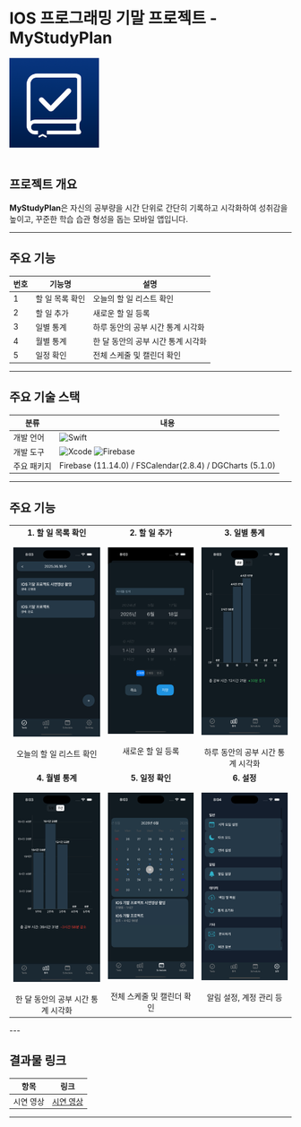 # IOS 프로그래밍 기말 프로젝트 - MyStudyPlan
 <img src="./images/AppIcon.png" width="160"/><br><br>
## 프로젝트 개요

**MyStudyPlan**은 자신의 공부량을 시간 단위로 간단히 기록하고 시각화하여 성취감을 높이고, 꾸준한 학습 습관 형성을 돕는 모바일 앱입니다.

---

## 주요 기능

| 번호 | 기능명 | 설명 |
|---|---|---|
| 1 | 할 일 목록 확인 | 오늘의 할 일 리스트 확인 |
| 2 | 할 일 추가 | 새로운 할 일 등록 |
| 3 | 일별 통계 | 하루 동안의 공부 시간 통계 시각화 |
| 4 | 월별 통계 | 한 달 동안의 공부 시간 통계 시각화 |
| 5 | 일정 확인 | 전체 스케줄 및 캘린더 확인 |
---

## 주요 기술 스택

| 분류 | 내용 |
| --- | --- |
| 개발 언어 | ![Swift](https://img.shields.io/badge/Swift-FA7343?style=for-the-badge&logo=swift&logoColor=white) |
| 개발 도구 | ![Xcode](https://img.shields.io/badge/Xcode-147EFB?style=for-the-badge&logo=xcode&logoColor=white) ![Firebase](https://img.shields.io/badge/Firebase-FFCA28?style=for-the-badge&logo=firebase&logoColor=black) |
| 주요 패키지 | Firebase (11.14.0) / FSCalendar(2.8.4) / DGCharts (5.1.0) |

---

## 주요 기능

<table>
  <tr>
    <td align="center" valign="top">
      <b>1. 할 일 목록 확인</b><br><br>
      <img src="./images/TodoScreen.png" width="200"/><br><br>
      오늘의 할 일 리스트 확인
    </td>
    <td align="center" valign="top">
      <b>2. 할 일 추가</b><br><br>
      <img src="./images/TodoAddScreen.png" width="200"/><br><br>
      새로운 할 일 등록
    </td>
    <td align="center" valign="top">
      <b>3. 일별 통계</b><br><br>
      <img src="./images/DailyStatsScreen.png" width="200"/><br><br>
      하루 동안의 공부 시간 통계 시각화
    </td>
  </tr>
  <tr>
    <td align="center" valign="top">
      <b>4. 월별 통계</b><br><br>
      <img src="./images/MonthStatsScreen.png" width="200"/><br><br>
      한 달 동안의 공부 시간 통계 시각화
    </td>
    <td align="center" valign="top">
      <b>5. 일정 확인</b><br><br>
      <img src="./images/ScheduleScreen.png" width="200"/><br><br>
      전체 스케줄 및 캘린더 확인
    </td>
    <td align="center" valign="top">
      <b>6. 설정</b><br><br>
      <img src="./images/SettingsScreen.png" width="200"/><br><br>
      알림 설정, 계정 관리 등
    </td>
  </tr>
</table>
---

## 결과물 링크

| 항목 | 링크 |
|---|---|
| 시연 영상 | [시연 영상](https://www.youtube.com/shorts/nyvptvkIfjc) |

---
